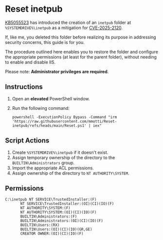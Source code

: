 # Reset inetpub

[KB5055523](https://support.microsoft.com/en-gb/topic/april-8-2025-kb5055523-os-build-26100-3775-277a9d11-6ebf-410c-99f7-8c61957461eb) has introduced the creation of an `inetpub` folder at `%SYSTEMDRIVE%\inetpub` as a mitigation for [CVE-2025-2120](https://msrc.microsoft.com/update-guide/vulnerability/CVE-2025-21204).

If, like me, you deleted this folder before realizing its purpose in addressing security concerns, this guide is for you.

The procedure outlined here enables you to restore the folder and configure the appropriate permissions (at least for the parent folder), without needing to enable and disable IIS.

Please note: **Administrator privileges are required**.

## Instructions

1. Open an **elevated** PowerShell window.
1. Run the following command:

       powershell -ExecutionPolicy Bypass -Command "irm 'https://raw.githubusercontent.com/mmotti/Reset-inetpub/refs/heads/main/Reset.ps1' | iex"

## Script Actions
1. Create `%SYSTEMDRIVE%\inetpub` if it doesn't exist.
1. Assign temporary ownership of the directory to the `BUILTIN\Administrators` group.
1. Import the appropriate ACL permissions.
1. Assign ownership of the directory to `NT AUTHORITY\SYSTEM`.

## Permissions
    C:\inetpub NT SERVICE\TrustedInstaller:(F)
           NT SERVICE\TrustedInstaller:(OI)(CI)(IO)(F)
           NT AUTHORITY\SYSTEM:(F)
           NT AUTHORITY\SYSTEM:(OI)(CI)(IO)(F)
           BUILTIN\Administrators:(F)
           BUILTIN\Administrators:(OI)(CI)(IO)(F)
           BUILTIN\Users:(RX)
           BUILTIN\Users:(OI)(CI)(IO)(GR,GE)
           CREATOR OWNER:(OI)(CI)(IO)(F)
